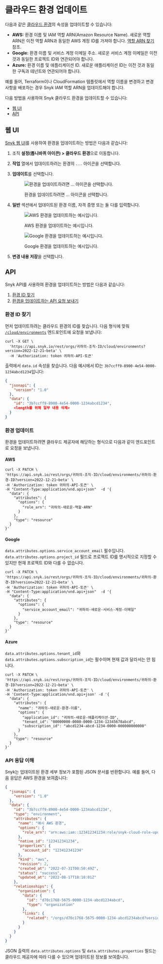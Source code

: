 # 클라우드 환경 업데이트

다음과 같은 [클라우드 환경](../key-concepts-for-iac+-and-cloud.md#environments)의 속성을 업데이트할 수 있습니다:

- **AWS:** 환경 이름 및 IAM 역할 ARN(Amazon Resource Name). 새로운 역할 ARN은 이전 역할 ARN과 동일한 AWS 계정 ID를 가져야 합니다. [역할 ARN 찾기](../../cloud-platforms-integrations/aws-integration/aws-integration-api/step-3-create-and-scan-a-snyk-cloud-environment.md#find-the-role-arn) 참조.
- **Google:** 환경 이름 및 서비스 계정 이메일 주소. 새로운 서비스 계정 이메일은 이전 것과 동일한 프로젝트 ID와 연관되어야 합니다.
- **Azure:** 환경 이름 및 애플리케이션 ID. 새로운 애플리케이션 ID는 이전 것과 동일한 구독과 테넌트와 연관되어야 합니다.

예를 들어, Terraform이나 CloudFormation 템플릿에서 역할 이름을 변경하고 변경 사항을 배포하는 경우 Snyk IAM 역할 ARN을 업데이트해야 합니다.

다음 방법을 사용하여 Snyk 클라우드 환경을 업데이트할 수 있습니다:

- [웹 UI](update-a-cloud-environment.md#web-ui)
- [API](update-a-cloud-environment.md#api)

## 웹 UI

[Snyk 웹 UI](https://app.snyk.io)를 사용하여 환경을 업데이트하는 방법은 다음과 같습니다:

1. 조직 **설정(톱니바퀴 아이콘) > 클라우드 환경**으로 이동합니다.
2. **작업** 열에서 업데이트하려는 환경의 `...` 아이콘을 선택합니다.
3. **업데이트**를 선택합니다.

   <figure><img src="../../../../.gitbook/assets/snyk-cloud-update-env-ui.png" alt="환경을 업데이트하려면 ... 아이콘을 선택합니다."><figcaption><p>환경을 업데이트하려면 ... 아이콘을 선택합니다.</p></figcaption></figure>
   
4. **일반** 섹션에서 업데이트된 환경 이름, 자격 증명 또는 둘 다를 입력합니다.

    <div>

    <figure><img src="../../../../.gitbook/assets/snyk-cloud-update-aws-env-ui.png" alt="AWS 환경을 업데이트하는 예시입니다."><figcaption><p>AWS 환경을 업데이트하는 예시입니다.</p></figcaption></figure>

     

    <figure><img src="../../../../.gitbook/assets/snyk-cloud-update-google-env.png" alt="Google 환경을 업데이트하는 예시입니다."><figcaption><p>Google 환경을 업데이트하는 예시입니다.</p></figcaption></figure>

    </div>
5. **변경 내용 저장**을 선택합니다.

## API

Snyk API를 사용하여 환경을 업데이트하는 방법은 다음과 같습니다:

1. [환경 ID 찾기](update-a-cloud-environment.md#find-the-environment-id)
2. [환경을 업데이트하는 API 요청 보내기](update-a-cloud-environment.md#update-the-environment)

### 환경 ID 찾기

먼저 업데이트하려는 클라우드 환경의 ID를 찾습니다. 다음 형식에 맞춰 [`/cloud/environments`](https://apidocs.snyk.io/#get-/orgs/-org\_id-/cloud/environments) 엔드포인트에 요청을 보냅니다:

```
curl -X GET \
  'https://api.snyk.io/rest/orgs/귀하의-조직-ID/cloud/environments?version=2022-12-21~beta' \
  -H 'Authorization: token 귀하의-API-토큰'
```

출력에서 `data.id` 속성을 찾습니다. 다음 예시에서 ID는 `3b7ccff9-8900-4e54-0000-1234abcd1234`입니다:

```json
{
  "jsonapi": {
    "version": "1.0"
  },
  "data": {
    "id": "3b7ccff9-8900-4e54-0000-1234abcd1234",
    <length를 위해 일부 내용 삭제>
  }
}
```

### 환경 업데이트

환경을 업데이트하려면 클라우드 제공자에 해당하는 형식으로 다음과 같이 엔드포인트로 요청을 보냅니다.

#### AWS

```
curl -X PATCH \
'https://api.snyk.io/rest/orgs/귀하의-조직-ID/cloud/environments/귀하의-환경-ID?version=2022-12-21~beta' \
-H 'Authorization: token 귀하의-API-토큰' \
-H "Content-Type:application/vnd.api+json"  -d '{
  "data": {
    "attributes": {
      "options": {
        "role_arn": "귀하의-새로운-역할-ARN"
      }
    },
    "type": "resource"
  }
}'
```

#### Google

`data.attributes.options.service_account_email` 필수입니다. `data.attributes.options.project_id` 필드로 프로젝트 ID를 명시적으로 지정할 수 있지만 현재 프로젝트 ID와 다를 수 없습니다.

```
curl -X PATCH \
'https://api.snyk.io/rest/orgs/귀하의-조직-ID/cloud/environments/귀하의-환경-ID?version=2022-12-21~beta' \
-H 'Authorization: token 귀하의-API-토큰' \
-H "Content-Type:application/vnd.api+json"  -d '{
  "data": {
    "attributes": {
      "options": {
        "service_account_email": "귀하의-새로운-서비스-계정-이메일"
      }
    },
    "type": "resource"
  }
}'
```

#### Azure

`data.attributes.options.tenant_id`와 `data.attributes.options.subscription_id`는 필수이며 현재 값과 달라서는 안 됩니다.

```
curl -X PATCH \
'https://api.snyk.io/rest/orgs/귀하의-조직-ID/cloud/environments/귀하의-환경-ID?version=2022-12-21~beta' \
-H 'Authorization: token 귀하의-API-토큰' \
-H 'Content-Type:application/vnd.api+json' -d '{
  "data": {
    "attributes": {
      "name": "귀하의-새로운-환경-이름",
      "options": {
        "application_id": "귀하의-새로운-애플리케이션-ID",
        "tenant_id": "00000000-0000-0000-1234-12345678abcd",
        "subscription_id": "abcd1234-abcd-1234-0000-000000000000"
      }
    },
    "type": "resource"
  }
}'
```

### API 응답 이해

Snyk는 업데이트된 환경 세부 정보가 포함된 JSON 문서를 반환합니다. 예를 들어, 다음 응답은 AWS 환경을 보여줍니다:

```json
{
  "jsonapi": {
    "version": "1.0"
  },
  "data": {
    "id": "3b7ccff9-8900-4e54-0000-1234abcd1234",
    "type": "environment",
    "attributes": {
      "name": "예시 AWS 환경",
      "options": {
        "role_arn": "arn:aws:iam::123412341234:role/snyk-cloud-role-updated"
      },
      "native_id": "123412341234",
      "properties": {
        "account_id": "123412341234"
      },
      "kind": "aws",
      "revision": 2,
      "created_at": "2022-07-31T00:50:49Z",
      "status": "success",
      "updated_at": "2022-08-17T18:18:01Z"
    },
    "relationships": {
      "organization": {
        "data": {
          "id": "d70c1768-5675-0000-1234-abcd1234abcd",
          "type": "organization"
        },
        "links": {
          "related": "/orgs/d70c1768-5675-0000-1234-abcd1234abcd?version=2022-12-21~beta"
        }
      }
    }
  }
}
```

JSON 출력의 `data.attributes.options` 및 `data.attributes.properties` 필드는 클라우드 제공자에 따라 다를 수 있으며 업데이트된 정보를 보여줍니다.
